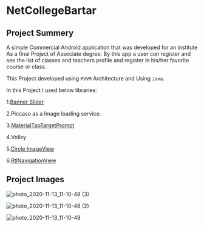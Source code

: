 
NetCollegeBartar
============




## Project Summery

A simple Commercial Android application that was developed for an institute As a final Project of Associate degree. By this app a user can register and see the list of classes and teachers profile and register in his/her favorite course or class. 

This Project developed using `MVVM` Architecture and Using `Java`. 

In this Project I used below libraries:

 1.[Banner Slider](https://github.com/saeedsh92/Banner-Slider) 
 
 2.Piccaso as a Image loading service.
 
 3.[MaterialTapTargetPrompt](https://github.com/sjwall/MaterialTapTargetPrompt)
 
 4.Volley
 
 5.[Circle ImageView](https://github.com/hdodenhof/CircleImageView)
 
 6.[RtlNavigationView](https://github.com/MostafaNasiri/RtlNavigationView)

## Project Images

![photo_2020-11-13_11-10-48 (3)](https://user-images.githubusercontent.com/45916189/209995999-f2c122c7-731a-49f1-abe2-1c7109c4cc35.jpg)

![photo_2020-11-13_11-10-48 (2)](https://user-images.githubusercontent.com/45916189/209996012-a57e513b-46fd-4939-a8cd-cfefeff79a7d.jpg)

![photo_2020-11-13_11-10-48](https://user-images.githubusercontent.com/45916189/209996024-beb10a2c-26dd-4433-b019-1a78d196323d.jpg)
